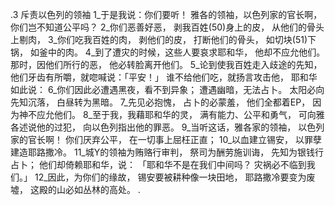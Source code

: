 .3 
斥责以色列的领袖 
1_于是我说：你们要听！ 
雅各的领袖，以色列家的官长啊， 
你们岂不知道公平吗？ 
2_你们恶善好恶， 
剥我百姓(50)身上的皮， 
从他们的骨头上剔肉， 
3_你们吃我百姓的肉， 
剥他们的皮， 
打断他们的骨头， 
如切块(51)下锅， 
如釜中的肉。 
4_到了遭灾的时候，这些人要哀求耶和华， 
他却不应允他们。 
那时，因他们所行的恶， 
他必转脸离开他们。 
5_论到使我百姓走入歧途的先知， 
他们牙齿有所嚼，就唿喊说：「平安！」 
谁不给他们吃，就扬言攻击他， 
耶和华如此说： 
6_你们因此必遭遇黑夜，看不到异象； 
遭遇幽暗，无法占卜。 
太阳必向先知沉落， 
白昼转为黑暗。 
7_先见必抱愧， 
占卜的必蒙羞， 
他们全都着EP， 
因为神不应允他们。 
8_至于我，我藉耶和华的灵， 
满有能力、公平和勇气， 
可向雅各述说他的过犯， 
向以色列指出他的罪恶。 
9_当听这话，雅各家的领袖， 
以色列家的官长啊！ 
你们厌弃公平， 
在一切事上屈枉正直； 
10_以血建立锡安， 
以罪孽建造耶路撒冷。 
11_城Y的领袖为贿赂行审判， 
祭司为酬劳施训诲， 
先知为银钱行占卜； 
他们却倚赖耶和华，说： 
「耶和华不是在我们中间吗？ 
灾祸必不临到我们。」 
12_因此，为你们的缘故， 
锡安要被耕种像一块田地， 
耶路撒冷要变为废墟， 
这殿的山必如丛林的高处。 
 .